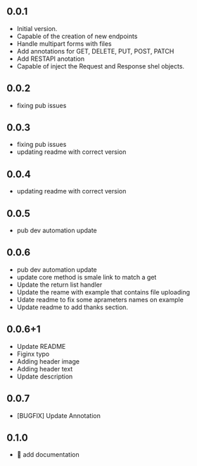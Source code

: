 ## 0.0.1

- Initial version.
- Capable of the creation of new endpoints
- Handle multipart forms with files
- Add annotations for GET, DELETE, PUT, POST, PATCH
- Add RESTAPI anotation
- Capable of inject the Request and Response shel objects.

## 0.0.2
- fixing pub issues 

## 0.0.3
- fixing pub issues 
- updating readme with correct version 

## 0.0.4
- updating readme with correct version 

## 0.0.5
- pub dev automation update

## 0.0.6
- pub dev automation update
- update core method is smale link to match a get
- Update the return list handler 
- Update the reame with example that contains file uploading
- Udate readme to fix some aprameters names on example
- Update readme to add thanks section.
## 0.0.6+1
- Update README
- Figinx typo
- Adding header image 
- Adding header text
- Update description
## 0.0.7
- [BUGFIX] Update Annotation
## 0.1.0
- 📝 add documentation
